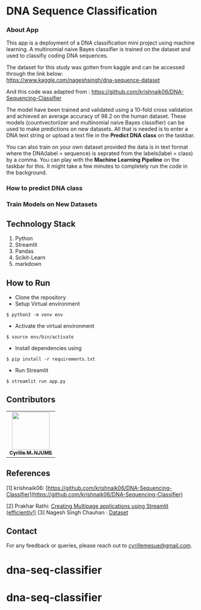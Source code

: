 #  DNA Sequence Classification 


### About App 

This app is a deployment of a DNA classification mini project using machine learning. A multinomial naive Bayes classifier is trained on the dataset and used to classifiy coding DNA sequences. 


The dataset for this study was gotten from kaggle and can be accessed through the link below:  
https://www.kaggle.com/nageshsingh/dna-sequence-dataset

And this code was adapted from : https://github.com/krishnaik06/DNA-Sequencing-Classifier

The model have been trained and validated using a 10-fold cross validation and achieved an average accuracy of 98.2 on the human dataset. These models (countvectoriizer and multinomial naive Bayes classifier) can be used to make predictions on new datasets. All that is needed is to enter a DNA text string or upload a text file in the **Predict DNA class** on the taskbar.  


You can also train on your own dataset provided the data is in text format where the DNA(label = sequence) is seprated from the labels(label = class) by a comma. You can play with the **Machine Learning Pipeline** on the taskbar for this. It might take a few minutes to completely run the code in the background. 

### How to predict DNA class

 

### Train Models on New Datasets 




## Technology Stack 

1. Python 
2. Streamlit 
3. Pandas
4. Scikit-Learn
5. markdown


## How to Run 

- Clone the repository
- Setup Virtual environment
```
$ python3 -m venv env
```
- Activate the virtual environment
```
$ source env/bin/activate
```
- Install dependencies using
```
$ pip install -r requirements.txt
```
- Run Streamlit
```
$ streamlit run app.py
```


## Contributors 

<table>
  <tr>
    <td align="center"><a href="https://github.com/prakharrathi25"><img src="https://avatars.githubusercontent.com/u/38958532?v=4" width="100px;" alt=""/><br /><sub><b>Cyrille M. NJUME</b></sub></a><br /></td>
  </tr>
</table>

## References 

[1] krishnaik06: [https://github.com/krishnaik06/DNA-Sequencing-Classifier](https://github.com/krishnaik06/DNA-Sequencing-Classifier)

[2] Prakhar Rathi: [Creating Multipage applications using Streamlit (efficiently!)](https://towardsdatascience.com/creating-multipage-applications-using-streamlit-efficiently-b58a58134030)
[3]  Nagesh Singh Chauhan : [Dataset](https://www.kaggle.com/nageshsingh/dna-sequence-dataset)

## Contact

For any feedback or queries, please reach out to [cyrillemesue@gmail.com](cyrillemesue@gmail.com).
# dna-seq-classifier
# dna-seq-classifier
